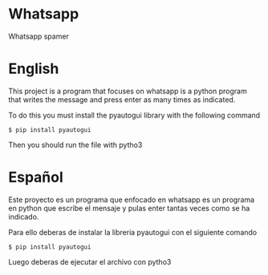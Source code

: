 # Whatsapp
Whatsapp spamer

# English

This project is a program that focuses on whatsapp is a python program that writes the message and press enter as many times as indicated.

To do this you must install the pyautogui library with the following command
```
$ pip install pyautogui
```
Then you should run the file with pytho3

# Español

Este proyecto es un programa que enfocado en whatsapp es un programa en python que escribe el mensaje y pulas enter tantas veces como se ha indicado.

Para ello deberas de instalar la libreria pyautogui con el siguiente comando
```
$ pip install pyautogui
```
Luego deberas de ejecutar el archivo con pytho3
